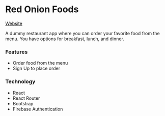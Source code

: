 # Red Onion Foods

[Website](https://ema-john-ctg.web.app/home)

A dummy restaurant app where you can order your favorite food from the menu. You have options for breakfast, lunch, and dinner.

### Features
- Order food from the menu
- Sign Up to place order

### Technology
- React
- React Router
- Bootstrap
- Firebase Authentication

